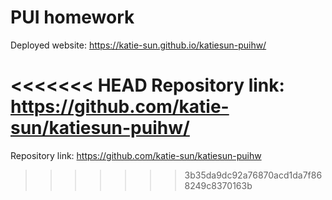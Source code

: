 # PUI homework

Deployed website: https://katie-sun.github.io/katiesun-puihw/

<<<<<<< HEAD
Repository link: https://github.com/katie-sun/katiesun-puihw/
=======
Repository link: https://github.com/katie-sun/katiesun-puihw
>>>>>>> 3b35da9dc92a76870acd1da7f868249c8370163b
